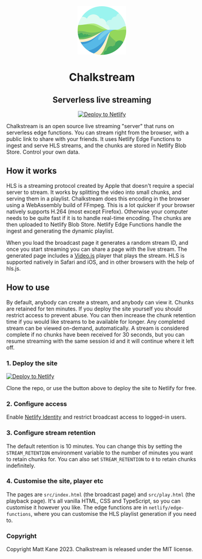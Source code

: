 <div style="text-align:center"><img src="./src/stream.png" width="128" height="128" alt="Chalkstream">

# Chalkstream

## Serverless live streaming

<a href="https://app.netlify.com/start/deploy?repository=https://github.com/ascorbic/chalkstream"><img src="https://www.netlify.com/img/deploy/button.svg" alt="Deploy to Netlify"></a>

</div>

Chalkstream is an open source live streaming "server" that runs on serverless edge functions. You can stream right from the browser, with a public link to share with your friends. It uses Netlify Edge Functions to ingest and serve HLS streams, and the chunks are stored in Netlify Blob Store. Control your own data.

## How it works

HLS is a streaming protocol created by Apple that doesn't require a special server to stream. It works by splitting the video into small chunks, and serving them in a playlist. Chalkstream does this encoding in the browser using a WebAssembly build of FFmpeg. This is a lot quicker if your browser natively supports H.264 (most except Firefox). Otherwise your computer needs to be quite fast if it is to handle real-time encoding. The chunks are then uploaded to Netlify Blob Store. Netlify Edge Functions handle the ingest and generating the dynamic playlist.

When you load the broadcast page it generates a random stream ID, and once you start streaming you can share a page with the live stream. The generated page includes a [Video.js](https://videojs.com) player that plays the stream. HLS is supported natively in Safari and iOS, and in other browsers with the help of hls.js.

## How to use

By default, anybody can create a stream, and anybody can view it. Chunks are retained for ten minutes. If you deploy the site yourself you should restrict access to prevent abuse. You can then increase the chunk retention time if you would like streams to be available for longer. Any completed stream can be viewed on-demand, automatically. A stream is considered complete if no chunks have been received for 30 seconds, but you can resume streaming with the same session id and it will continue where it left off.

### 1. Deploy the site

<a href="https://app.netlify.com/start/deploy?repository=https://github.com/ascorbic/chalkstream"><img src="https://www.netlify.com/img/deploy/button.svg" alt="Deploy to Netlify"></a>

Clone the repo, or use the button above to deploy the site to Netlify for free.

### 2. Configure access

Enable [Netlify Identity](https://docs.netlify.com/visitor-access/identity/#enable-identity-in-the-ui) and restrict broadcast access to logged-in users.

### 3. Configure stream retention

The default retention is 10 minutes. You can change this by setting the `STREAM_RETENTION` environment variable to the number of minutes you want to retain chunks for. You can also set `STREAM_RETENTION` to `0` to retain chunks indefinitely.

### 4. Customise the site, player etc

The pages are `src/index.html` (the broadcast page) and `src/play.html` (the playback page). It's all vanilla HTML, CSS and TypeScript, so you can customise it however you like. The edge functions are in `netlify/edge-functions`, where you can customise the HLS playlist generation if you need to.

### Copyright

Copyright Matt Kane 2023. Chalkstream is released under the MIT license.

